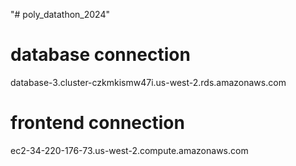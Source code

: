 "# poly_datathon_2024" 

# database connection
database-3.cluster-czkmkismw47i.us-west-2.rds.amazonaws.com

# frontend connection
ec2-34-220-176-73.us-west-2.compute.amazonaws.com

